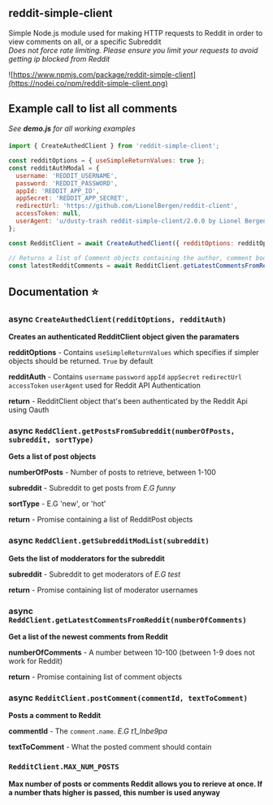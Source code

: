 reddit-simple-client
-------------
Simple Node.js module used for making HTTP requests to Reddit in order to view comments on all, or a specific Subreddit  
*Does not force rate limiting. Please ensure you limit your requests to avoid getting ip blocked from Reddit*

![https://www.npmjs.com/package/reddit-simple-client](https://nodei.co/npm/reddit-simple-client.png)

Example call to list all comments
---------------------------------  
*See **demo.js** for all working examples*

<p>

####

```javascript
import { CreateAuthedClient } from 'reddit-simple-client';

const redditOptions = { useSimpleReturnValues: true };
const redditAuthModal = {
  username: 'REDDIT_USERNAME',
  password: 'REDDIT_PASSWORD',
  appId: 'REDDIT_APP_ID',
  appSecret: 'REDDIT_APP_SECRET',
  redirectUrl: 'https://github.com/LionelBergen/reddit-client',
  accessToken: null,
  userAgent: 'u/dusty-trash reddit-simple-client/2.0.0 by Lionel Bergen'
};

const RedditClient = await CreateAuthedClient({ redditOptions: redditOptions, redditAuth: redditAuthModal });

// Returns a list of Comment objects containing the author, comment body etc.
const latestRedditComments = await RedditClient.getLatestCommentsFromReddit(1000);
```

Documentation ⭐
---------------
### **async** `CreateAuthedClient(redditOptions, redditAuth)`  
**Creates an authenticated RedditClient object given the paramaters**   

**redditOptions** - Contains `useSimpleReturnValues` which specifies if simpler objects should be returned. `True` by default   

**redditAuth** - Contains `username` `password` `appId` `appSecret` `redirectUrl` `accessToken` `userAgent` used for Reddit API Authentication  

**return** - RedditClient object that's been authenticated by the Reddit Api using Oauth  

### **async** `ReddClient.getPostsFromSubreddit(numberOfPosts, subreddit, sortType)`  
**Gets a list of post objects**  

**numberOfPosts** - Number of posts to retrieve, between 1-100  

**subreddit** - Subreddit to get posts from *E.G funny*   

**sortType** - E.G 'new', or 'hot'  

**return** - Promise containing a list of RedditPost objects  

### **async** `ReddClient.getSubredditModList(subreddit)`  
**Gets the list of modderators for the subreddit**  

**subreddit** - Subreddit to get moderators of *E.G test*  

**return** - Promise containing list of moderator usernames  

### **async** `ReddClient.getLatestCommentsFromReddit(numberOfComments)`  
**Get a list of the newest comments from Reddit**  

**numberOfComments** - A number between 10-100 (between 1-9 does not work for Reddit)   

**return** - Promise containing list of comment objects  

### **async** `RedditClient.postComment(commentId, textToComment)`  
**Posts a comment to Reddit**   

**commentId** - The `comment.name`. *E.G t1_lnbe9pa*   

**textToComment** - What the posted comment should contain   

### `RedditClient.MAX_NUM_POSTS`  
**Max number of posts or comments Reddit allows you to rerieve at once. If a number thats higher is passed, this number is used anyway**  
